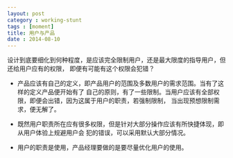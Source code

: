 ```yaml
---
layout: post
category : working-stunt
tags : [moment]
title: 用户与产品
date : 2014-08-10
---
```



设计到底要细化到何种程度，是应该完全限制用户，还是最大限度的指导用户，但还给用户应有的权限，
即便有可能有这个权限会犯错？

* 产品应该有自己的定义，即产品用户的范围及多数用户的需求范围。当有了这样的定义产品便开始有了
自己的原则，有了一些限制。当用户应该有全部权限，即便会出错，因为这属于用户的职责，若强制限制，
当出现预想限制需求，便无解了。

* 既然用户职责所在应有很多权限，但是针对大部分操作应该有所快捷体现，即从用户体验上规避用户会
犯的错误，可以采用默认大部分情况。

* 用户的职责是使用，产品经理要做的是要尽量优化用户的使用。
